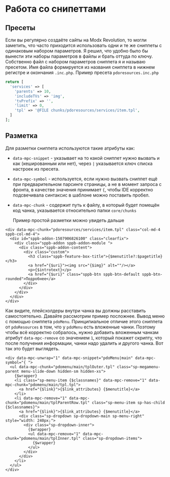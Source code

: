 # Работа со снипеттами

## Пресеты

Если вы регулярно создаёте сайты на Modx Revolution, то могли заметить, что часто приходится использовать одни и те же сниппеты с одинаковым набором параметров. Я решил, что удобно было бы вынести эти наборы параметров в файлы и брать оттуда по ключу. Собственно файл с набором параметров сниппета я и называю пресетом. Имя файла формируется из названия сниппета в нижнем регистре и окончания `.inc.php`. Пример пресета `pdoresources.inc.php`

```php
return [
  'services' => [
    'parents' => 10,
    'includeTVs' => 'img',
    'tvPrefix' => '',
    'limit' => 0,
    'tpl' => '@FILE chunks/pdoresources/services/item.tpl',
  ]
];
```

## Разметка

Для разметки сниппета используются такие атрибуты как:

- `data-mpc-snippet` - указывает на то какой сниппет нужно вызвать и как (кешированным или нет), через `|` указывается ключ списка настроек из пресета.
- `data-mpc-symbol` - используется, если нужно вызвать сниппет ещё при предварительном парсинге страницы, а не в момент запроса с фронта, в качестве значения принимает `{`,  чтобы IDE корректно подсвечивала синтаксис в шаблоне можно поставить пробел.
- `data-mpc-chunk` - содержит путь к файлу, в который будет помещён код чанка, указывается относительно папки `core/chunks`

  Пример простой разметки можно увидеть дальше

```fenom
<div data-mpc-chunk="pdoresources/services/item.tpl" class="col-md-4 sppb-col-md-4">
  <div id="sppb-addon-1507906826100" class="clearfix">
    <div class="sppb-addon sppb-addon-module ">
      <div class="sppb-addon-content">
        <div class="custom">
          <h3 class="sppb-feature-box-title">{$menutitle?:$pagetitle}</h3>
          <a href="{$uri}"><img src="{$img}" alt=""/></a>
          <p>{$introtext}</p>
          <a href="{$uri}" class="sppb-btn sppb-btn-default sppb-btn-rounded">Подробнее</a>
        </div>
      </div>
    </div>
  </div>
</div>
```

Как видите, плейсхолдеры внутри чанка вы должны расставить самостоятельно.
Давайте рассмотрим пример посложнее. Вывод меню с помощью сниппета `pdoMenu`. Принципиальное отличие этого сниппета от `pdoResources` в том, что у `pdoMenu` есть вложенные чанки. Поэтому чтобы всё корректно собралось, нужно добавить вложенным чанкам атрибут `data-mpc-remove` со значением `1`, который покажет скрипту, что после получения информации, чанки надо удалить и другого чанка. Вот так это будет выглядеть.

```fenom
<div data-mpc-unwrap="1" data-mpc-snippet="pdoMenu|main" data-mpc-symbol="{ ">
  <ul data-mpc-chunk="pdomenu/main/tplOuter.tpl" class="sp-megamenu-parent menu-slide-down hidden-sm hidden-xs">
    {$wrapper}
    <li class="sp-menu-item {$classnames}" data-mpc-remove="1" data-mpc-chunk="pdomenu/main/tpl.tpl">
      <a href="{$link}">{$link_attributes} {$menutitle}</a>
    </li>
    <li data-mpc-remove="1" data-mpc-chunk="pdomenu/main/tplParentRow.tpl" class="sp-menu-item sp-has-child {$classnames}">
      <a href="{$link}">{$link_attributes} {$menutitle}</a>
      <div class="sp-dropdown sp-dropdown-main sp-menu-right" style="width: 240px;">
        <div class="sp-dropdown-inner">
          {$wrapper}
          <ul data-mpc-remove="1" data-mpc-chunk="pdomenu/main/tplInner.tpl" class="sp-dropdown-items">
            {$wrapper}
          </ul>
        </div>
      </div>
    </li>
  </ul>
</div>
```
